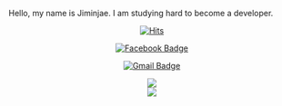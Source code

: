 Hello, my name is Jiminjae. I am studying hard to become a developer.

 <div align=center>
	
 [![Hits](https://hits.seeyoufarm.com/api/count/incr/badge.svg?url=https%3A%2F%2Fgithub.com%2Fzzsza)](https://hits.seeyoufarm.com) 

[![Facebook Badge](https://img.shields.io/badge/facebook-1877f2?style=flat-square&logo=facebook&logoColor=white&link=https://www.facebook.com/zzsza)](https://www.facebook.com/zzsza)

[![Gmail Badge](https://img.shields.io/badge/Gmail-d14836?style=flat-square&logo=Gmail&logoColor=white&link=mailto:snugyun01@gmail.com)](mailto:snugyun01@gmail.com)

<a href="https://instagram.com/alpox.dev">
    <img 
        src="http://img.shields.io/badge/-Instagram-ff69b4?style=flat&logo=Instagram&link=[https://instagram.com/alpox.dev/](https://www.instagram.com/ji_minjae/)"
        style="height : auto; margin-left : 10px; margin-right : 10px;"/>
</a>
	
<br>
	
<a href="https://alpox.kr">
    <img 
        src="http://img.shields.io/badge/-Tech%20Blog-655ced?style=flat&logo=github&link=[https://alpox.kr](https://alswo471.tistory.com/)"
        style="height : auto; margin-left : 10px; margin-right : 10px;"/>
</a>
  </div>
  

 
